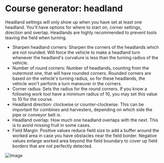 # Course generator: headland


Headland settings will only show up when you have set at least one headland.
You'll have options for where to start on, corner settings, direction and overlap.
Headlands are highly recommended to prevent tools leaving the field when turning.



- Sharpen headland corners: Sharpen the corners of the headlands which are not rounded. Will force the vehicle to make a
headland turn whenever the headland's curvature is less than the turning radius of the vehicle.
- Number of round corners: Number of headlands, counting from the outermost one, that will have rounded corners. Rounded
corners are based on the vehicle's turning radius, so for these headlands, the vehicle won't perform a turn maneuver in the corners.
- Corner radius: Sets the radius for the round corners. If you know a following work tool have a minimum radius of 10, you may set this value to 10 for the course.
- Headland direction: clockwise or counter-clockwise. This can be important for combines and harvesters, depending on
which side the pipe or conveyor belt is.
- Headland overlap: How much one headland overlaps with the next. This is to avoid missing fruit in some cases.
- Field Margin: Positive values reduce field size to add a buffer around the worked area in case you have obstacles near the field border.
Negative values enlarge worked area beyond the field boundary to cover up field borders that are not perfectly detected.


![Image](/home/runner/work/CourseplayHelp/CourseplayHelp/sharproundcorner_0_0_330_130.png)

